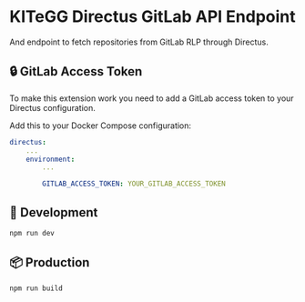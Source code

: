 # KITeGG Directus GitLab API Endpoint

And endpoint to fetch repositories from GitLab RLP through Directus.

## 🔒 GitLab Access Token

To make this extension work you need to add a GitLab access token to your Directus configuration.

Add this to your Docker Compose configuration:

```yaml
directus:
    ...
    environment:
        ...

        GITLAB_ACCESS_TOKEN: YOUR_GITLAB_ACCESS_TOKEN
```

## 🚧 Development

```bash
npm run dev
```

## 📦 Production

```bash
npm run build
```
